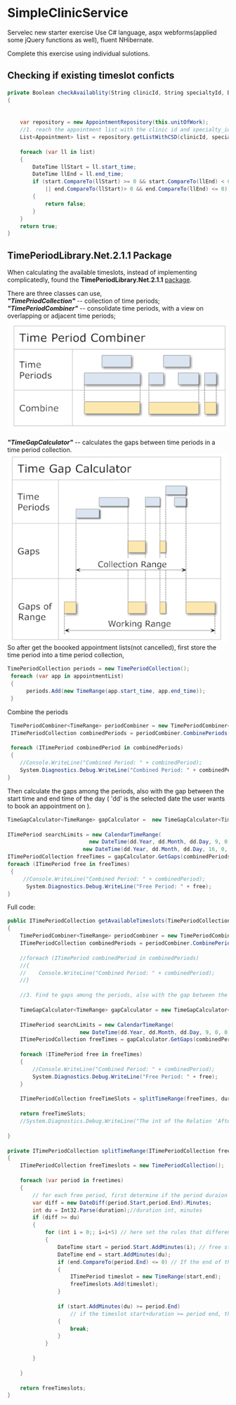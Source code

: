 # SimpleClinicService
Servelec new starter exercise
Use C# language, aspx webforms(applied some jQuery functions as well), fluent NHibernate.

Complete this exercise using individual sulotions.

## Checking if existing timeslot conficts
```c#
private Boolean checkAvailablity(String clinicId, String specialtyId, DateTime start, DateTime end)
{


    var repository = new AppointmentRepository(this.unitOfWork);
    //1. reach the appointment list with the clinic id and specialty_id which are not cancelled;
    List<Appointment> list = repository.getListWithCSD(clinicId, specialtyId, start);

    foreach (var ll in list)
    {
        DateTime llStart = ll.start_time;
        DateTime llEnd = ll.end_time;
        if (start.CompareTo(llStart) >= 0 && start.CompareTo(llEnd) < 0 
            || end.CompareTo(llStart)> 0 && end.CompareTo(llEnd) <= 0)
        {
            return false;
        }
    }
    return true;
}
```

## TimePeriodLibrary.Net.2.1.1 Package
When calculating the available timeslots, instead of implementing complicatedly, found the **TimePeriodLibrary.Net.2.1.1** [package](https://www.codeproject.com/Articles/168662/Time-Period-Library-for-NET).

There are three classes  can use,  
***"TimePriodCollection"*** -- collection of time periods;  
***"TimePeriodCombiner"***  -- consolidate time periods, with a view on overlapping or adjacent time periods;  
![timescombiner](https://github.com/pri17/SimpleClinicService/blob/master/timecombiner.png)  

***"TimeGapCalculator"***  -- calculates the gaps between time periods in a time period collection.  
![gapcalculator](https://github.com/pri17/SimpleClinicService/blob/master/gapcalculator.png)  
So after get the boooked appointment lists(not cancelled), first store the time period into a time period collection,  
```c#
TimePeriodCollection periods = new TimePeriodCollection();
 foreach (var app in appointmentList)
 {
      periods.Add(new TimeRange(app.start_time, app.end_time));
 }
```
Combine the periods  
```c#
 TimePeriodCombiner<TimeRange> periodCombiner = new TimePeriodCombiner<TimeRange>();
 ITimePeriodCollection combinedPeriods = periodCombiner.CombinePeriods(periods);

 foreach (ITimePeriod combinedPeriod in combinedPeriods)
 {
    //Console.WriteLine("Combined Period: " + combinedPeriod);
  	System.Diagnostics.Debug.WriteLine("Combined Period: " + combinedPeriod);
}
```
Then calculate the gaps among the periods, also with the gap between the start time and end time of the day ( 'dd' is the selected date the user wants to book an appointment on ).  
```c#
TimeGapCalculator<TimeRange> gapCalculator =  new TimeGapCalculator<TimeRange>(new TimeCalendar());

ITimePeriod searchLimits = new CalendarTimeRange(
                          new DateTime(dd.Year, dd.Month, dd.Day, 9, 0, 0),
    					new DateTime(dd.Year, dd.Month, dd.Day, 16, 0, 0));
ITimePeriodCollection freeTimes = gapCalculator.GetGaps(combinedPeriods, searchLimits);
foreach (ITimePeriod free in freeTimes)
 {
     //Console.WriteLine("Combined Period: " + combinedPeriod);
      System.Diagnostics.Debug.WriteLine("Free Period: " + free);
}
```

Full code: 
```c#
public ITimePeriodCollection getAvailableTimeslots(TimePeriodCollection periods, DateTime dd, String durationId)
{
    TimePeriodCombiner<TimeRange> periodCombiner = new TimePeriodCombiner<TimeRange>();
    ITimePeriodCollection combinedPeriods = periodCombiner.CombinePeriods(periods);

    //foreach (ITimePeriod combinedPeriod in combinedPeriods)
    //{
    //    Console.WriteLine("Combined Period: " + combinedPeriod);
    //}

    //3. Find te gaps among the periods, also with the gap between the start time and end time

    TimeGapCalculator<TimeRange> gapCalculator = new TimeGapCalculator<TimeRange>(new TimeCalendar());

    ITimePeriod searchLimits = new CalendarTimeRange(
                       new DateTime(dd.Year, dd.Month, dd.Day, 9, 0, 0), new DateTime(dd.Year, dd.Month, dd.Day, 16, 0, 0));
    ITimePeriodCollection freeTimes = gapCalculator.GetGaps(combinedPeriods, searchLimits);

    foreach (ITimePeriod free in freeTimes)
    {
        //Console.WriteLine("Combined Period: " + combinedPeriod);
        System.Diagnostics.Debug.WriteLine("Free Period: " + free);
    }

    ITimePeriodCollection freeTimeSlots = splitTimeRange(freeTimes, durationId);

    return freeTimeSlots;
    //System.Diagnostics.Debug.WriteLine("The int of the Relation 'After':" + (int)PeriodRelation.After);

}

private ITimePeriodCollection splitTimeRange(ITimePeriodCollection freetimes, string duration)
{
    ITimePeriodCollection freeTimeslots = new TimePeriodCollection();

    foreach (var period in freetimes)
    {
        // for each free period, first determine if the period duraion >= user selected duration
        var diff = new DateDiff(period.Start,period.End).Minutes;
        int du = Int32.Parse(duration);//duration int, minutes
        if (diff >= du)
        {
            for (int i = 0;; i=i+5) // here set the rules that difference between timeslot start time is 5 minutes
            {
                DateTime start = period.Start.AddMinutes(i); // free start = period.start + set timeslot difference
                DateTime end = start.AddMinutes(du);
                if (end.CompareTo(period.End) <= 0) // If the end of the timeslot is already later than the period end, then end.
                {
                    ITimePeriod timeslot = new TimeRange(start,end);
                    freeTimeslots.Add(timeslot);
                }

                if (start.AddMinutes(du) >= period.End)
                    // if the timeslot start+duration >= period end, then finish the loop
                {
                    break;
                }
            }

        }

    }

    return freeTimeslots;
}
```


